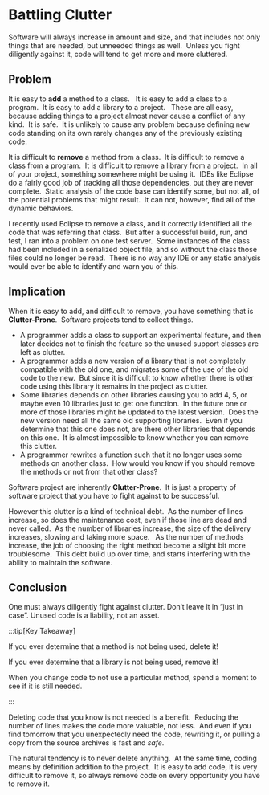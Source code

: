 #  Battling Clutter

Software will always increase in amount and size, and that includes not only things that are needed, but unneeded things as well.  Unless you fight diligently against it, code will tend to get more and more cluttered.

## Problem

It is easy to **add** a method to a class.   It is easy to add a class to a program.  It is easy to add a library to a project.   These are all easy, because adding things to a project almost never cause a conflict of any kind.  It is safe.  It is unlikely to cause any problem because defining new code standing on its own rarely changes any of the previously existing code.  

It is difficult to **remove** a method from a class.  It is difficult to remove a class from a program.  It is difficult to remove a library from a project.  In all of your project, something somewhere might be using it.  IDEs like Eclipse do a fairly good job of tracking all those dependencies, but they are never complete.  Static analysis of the code base can identify some, but not all, of the potential problems that might result.  It can not, however, find all of the dynamic behaviors.  

I recently used Eclipse to remove a class, and it correctly identified all the code that was referring that class.  But after a successful build, run, and test, I ran into a problem on one test server.  Some instances of the class had been included in a serialized object file, and so without the class those files could no longer be read.  There is no way any IDE or any static analysis would ever be able to identify and warn you of this.

## Implication

When it is easy to add, and difficult to remove, you have something that is **Clutter-Prone**.  Software projects tend to collect things.

*   A programmer adds a class to support an experimental feature, and then later decides not to finish the feature so the unused support classes are left as clutter.
*   A programmer adds a new version of a library that is not completely compatible with the old one, and migrates some of the use of the old code to the new.  But since it is difficult to know whether there is other code using this library it remains in the project as clutter.
*   Some libraries depends on other libraries causing you to add 4, 5, or maybe even 10 libraries just to get one function.  In the future one or more of those libraries might be updated to the latest version.  Does the new version need all the same old supporting libraries.  Even if you determine that this one does not, are there other libraries that depends on this one.  It is almost impossible to know whether you can remove this clutter.
*   A programmer rewrites a function such that it no longer uses some methods on another class.  How would you know if you should remove the methods or not from that other class?

Software project are inherently **Clutter-Prone**.  It is just a property of software project that you have to fight against to be successful.  

However this clutter is a kind of technical debt.  As the number of lines increase, so does the maintenance cost, even if those line are dead and never called.  As the number of libraries increase, the size of the delivery increases, slowing and taking more space.   As the number of methods increase, the job of choosing the right method become a slight bit more troublesome.  This debt build up over time, and starts interfering with the ability to maintain the software.

## Conclusion

One must always diligently fight against clutter.  Don’t leave it in “just in case”. Unused code is a liability, not an asset.

:::tip[Key Takeaway]

If you ever determine that a method is not being used, delete it!   

If you ever determine that a library is not being used, remove it!

When you change code to not use a particular method, spend a moment to see if it is still needed.

:::

Deleting code that you know is not needed is a benefit.  Reducing the number of lines makes the code more valuable, not less.  And even if you find tomorrow that you unexpectedly need the code, rewriting it, or pulling a copy from the source archives is fast and _safe_.  

The natural tendency is to never delete anything.  At the same time, coding means by definition addition to the project.  It is easy to add code, it is very difficult to remove it, so always remove code on every opportunity you have to remove it.